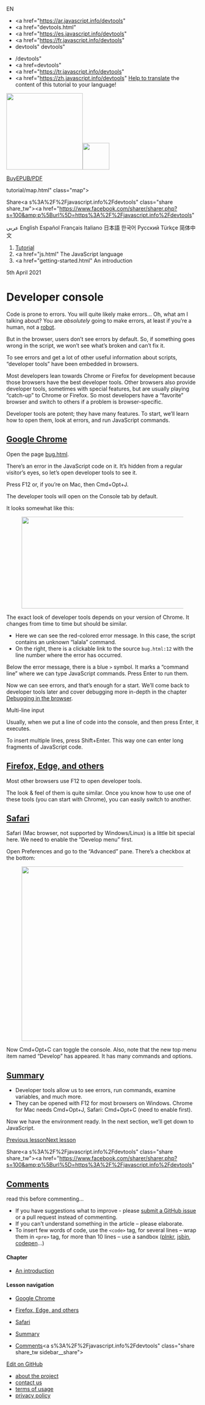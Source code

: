 EN

- <a href="https://ar.javascript.info/devtools"
- <a href="devtools.html"
- <a href="https://es.javascript.info/devtools"
- <a href="https://fr.javascript.info/devtools"
- devtools"
  devtools"

<!-- -->

- /devtools"
- <a href=devtools"
- <a href="https://tr.javascript.info/devtools"
- <a href="https://zh.javascript.info/devtools"
  [Help to translate](translate.html) the content of this tutorial to your language!

<a href="index.html" class="sitetoolbar__link sitetoolbar__link_logo"><img src="img/sitetoolbar__logo_en.svg" class="sitetoolbar__logo sitetoolbar__logo_normal" width="200" /><img src="img/sitetoolbar__logo_small_en.svg" class="sitetoolbar__logo sitetoolbar__logo_small" width="70" /></a>

<a href="ebook.html" class="buy-book-button"><span class="buy-book-button__extra-text">Buy</span>EPUB/PDF</a>

tutorial/map.html" class="map">

<span class="share-icons__title">Share</span><a s%3A%2F%2Fjavascript.info%2Fdevtools" class="share share_tw"></a><a href="https://www.facebook.com/sharer/sharer.php?s=100&amp;p%5Burl%5D=https%3A%2F%2Fjavascript.info%2Fdevtools" </a>

عربي English Español Français Italiano 日本語 한국어 Русский Türkçe 简体中文

1.  <a href="index.html" class="breadcrumbs__link"><span class="breadcrumbs__hidden-text">Tutorial</span></a>
2.  <span id="breadcrumb-1"><a href="js.html" The JavaScript language</span></a></span>
3.  <span id="breadcrumb-2"><a href="getting-started.html" An introduction</span></a></span>

5th April 2021

# Developer console

Code is prone to errors. You will quite likely make errors… Oh, what am I talking about? You are _absolutely_ going to make errors, at least if you’re a human, not a [robot](<https://en.wikipedia.org/wiki/Bender_(Futurama)>).

But in the browser, users don’t see errors by default. So, if something goes wrong in the script, we won’t see what’s broken and can’t fix it.

To see errors and get a lot of other useful information about scripts, “developer tools” have been embedded in browsers.

Most developers lean towards Chrome or Firefox for development because those browsers have the best developer tools. Other browsers also provide developer tools, sometimes with special features, but are usually playing “catch-up” to Chrome or Firefox. So most developers have a “favorite” browser and switch to others if a problem is browser-specific.

Developer tools are potent; they have many features. To start, we’ll learn how to open them, look at errors, and run JavaScript commands.

## <a href="devtools.html#google-chrome" id="google-chrome" class="main__anchor">Google Chrome</a>

Open the page [bug.html](article/devtools/bug.html).

There’s an error in the JavaScript code on it. It’s hidden from a regular visitor’s eyes, so let’s open developer tools to see it.

Press F12 or, if you’re on Mac, then Cmd<span class="shortcut__plus">+</span>Opt<span class="shortcut__plus">+</span>J.

The developer tools will open on the Console tab by default.

It looks somewhat like this:

<figure><img src="article/devtools/chrome.png" class="image__image" width="707" height="240" /></figure>The exact look of developer tools depends on your version of Chrome. It changes from time to time but should be similar.

- Here we can see the red-colored error message. In this case, the script contains an unknown “lalala” command.
- On the right, there is a clickable link to the source `bug.html:12` with the line number where the error has occurred.

Below the error message, there is a blue `>` symbol. It marks a “command line” where we can type JavaScript commands. Press Enter to run them.

Now we can see errors, and that’s enough for a start. We’ll come back to developer tools later and cover debugging more in-depth in the chapter [Debugging in the browser](debugging-chrome.html).

<span class="important__type">Multi-line input</span>

Usually, when we put a line of code into the console, and then press Enter, it executes.

To insert multiple lines, press Shift<span class="shortcut__plus">+</span>Enter. This way one can enter long fragments of JavaScript code.

## <a href="devtools.html#firefox-edge-and-others" id="firefox-edge-and-others" class="main__anchor">Firefox, Edge, and others</a>

Most other browsers use F12 to open developer tools.

The look & feel of them is quite similar. Once you know how to use one of these tools (you can start with Chrome), you can easily switch to another.

## <a href="devtools.html#safari" id="safari" class="main__anchor">Safari</a>

Safari (Mac browser, not supported by Windows/Linux) is a little bit special here. We need to enable the “Develop menu” first.

Open Preferences and go to the “Advanced” pane. There’s a checkbox at the bottom:

<figure><img src="article/devtools/safari.png" class="image__image" width="774" height="456" /></figure>Now Cmd<span class="shortcut__plus">+</span>Opt<span class="shortcut__plus">+</span>C can toggle the console. Also, note that the new top menu item named “Develop” has appeared. It has many commands and options.

## <a href="devtools.html#summary" id="summary" class="main__anchor">Summary</a>

- Developer tools allow us to see errors, run commands, examine variables, and much more.
- They can be opened with F12 for most browsers on Windows. Chrome for Mac needs Cmd<span class="shortcut__plus">+</span>Opt<span class="shortcut__plus">+</span>J, Safari: Cmd<span class="shortcut__plus">+</span>Opt<span class="shortcut__plus">+</span>C (need to enable first).

Now we have the environment ready. In the next section, we’ll get down to JavaScript.

<a href="code-editors.html" class="page__nav page__nav_prev"><span class="page__nav-text"><span class="page__nav-text-shortcut"></span></span><span class="page__nav-text-alternate">Previous lesson</span></a><a href="first-steps.html" class="page__nav page__nav_next"><span class="page__nav-text"><span class="page__nav-text-shortcut"></span></span><span class="page__nav-text-alternate">Next lesson</span></a>

<span class="share-icons__title">Share</span><a s%3A%2F%2Fjavascript.info%2Fdevtools" class="share share_tw"></a><a href="https://www.facebook.com/sharer/sharer.php?s=100&amp;p%5Burl%5D=https%3A%2F%2Fjavascript.info%2Fdevtools" </a>

<a href="tutorial/map.html" class="map">

## <a href="devtools.html#comments" id="comments">Comments</a>

<span class="comments__read-before-link">read this before commenting…</span>

- If you have suggestions what to improve - please [submit a GitHub issue](https://github.com/javascript-tutorial/en.javascript.info/issues/new) or a pull request instead of commenting.
- If you can't understand something in the article – please elaborate.
- To insert few words of code, use the `<code>` tag, for several lines – wrap them in `<pre>` tag, for more than 10 lines – use a sandbox ([plnkr](https://plnkr.co/edit/?p=preview), [jsbin](https://jsbin.com), [codepen](http://codepen.io)…)

<a href="tutorial/map.html" class="map"></a>

#### Chapter

- <a href="getting-started.html" class="sidebar__link">An introduction</a>

#### Lesson navigation

- <a href="devtools.html#google-chrome" class="sidebar__link">Google Chrome</a>
- <a href="devtools.html#firefox-edge-and-others" class="sidebar__link">Firefox, Edge, and others</a>
- <a href="devtools.html#safari" class="sidebar__link">Safari</a>
- <a href="devtools.html#summary" class="sidebar__link">Summary</a>

- <a href="devtools.html#comments" class="sidebar__link">Comments</a><a s%3A%2F%2Fjavascript.info%2Fdevtools" class="share share_tw sidebar__share"></a><a href="https://www.facebook.com/sharer/sharer.php?s=100&amp;p%5Burl%5D=https%3A%2F%2Fjavascript.info%2Fdevtools" class="share share_fb sidebar__share"></a>

<a href="https://github.com/javascript-tutorial/en.javascript.info/blob/master/1-js/01-getting-started/4-devtools" class="sidebar__link">Edit on GitHub</a>

- <a href="about.html" class="page-footer__link">about the project</a>
- <a href="about.html#contact-us" class="page-footer__link">contact us</a>
- <a href="terms.html" class="page-footer__link">terms of usage</a>
- <a href="privacy.html" class="page-footer__link">privacy policy</a>
